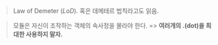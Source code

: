 > Law of Demeter (*LoD*).
> 혹은 데메테르 법칙라고도 읽음.

> 모듈은 자신이 조작하는 객체의 속사정을 몰라야 한다. 
> => **여러개의 .(dot)을 최대한 사용하지 말자.**

